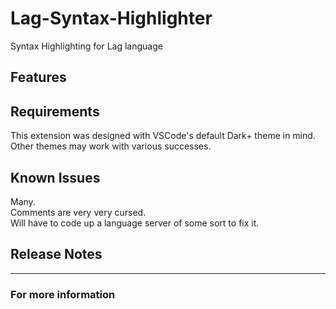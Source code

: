 # Lag-Syntax-Highlighter
Syntax Highlighting for Lag language

## Features
## Requirements

This extension was designed with VSCode's default Dark+ theme in mind.  
Other themes may work with various successes.  

## Known Issues

Many.  
Comments are very very cursed.  
Will have to code up a language server of some sort to fix it.  


## Release Notes

-----------------------------------------------------------------------------------------------------------

### For more information
